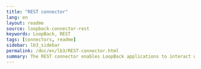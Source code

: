```yaml
---
title: "REST connector"
lang: en
layout: readme
source: loopback-connector-rest
keywords: LoopBack, REST
tags: [connectors, readme]
sidebar: lb3_sidebar
permalink: /doc/en/lb3/REST-connector.html
summary: The REST connector enables LoopBack applications to interact with other (third party) REST APIs.
---
```

